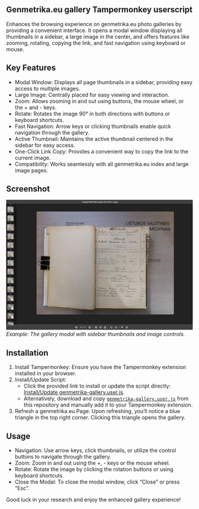 Genmetrika.eu gallery Tampermonkey userscript
----------------------------------------------

Enhances the browsing experience on genmetrika.eu photo galleries by providing a convenient interface. It opens a modal window displaying all thumbnails in a sidebar, a large image in the center, and offers features like zooming, rotating, copying the link, and fast navigation using keyboard or mouse.

## Key Features
- Modal Window: Displays all page thumbnails in a sidebar, providing easy access to multiple images.
- Large Image: Centrally placed for easy viewing and interaction.
- Zoom: Allows zooming in and out using buttons, the mouse wheel, or the + and - keys.
- Rotate: Rotates the image 90° in both directions with buttons or keyboard shortcuts.
- Fast Navigation: Arrow keys or clicking thumbnails enable quick navigation through the gallery.
- Active Thumbnail: Maintains the active thumbnail centered in the sidebar for easy access.
- One-Click Link Copy: Provides a convenient way to copy the link to the current image.
- Compatibility: Works seamlessly with all genmetrika.eu index and large image pages.

## Screenshot
![Gallery screenshot](screenshot.jpg)
*Example: The gallery modal with sidebar thumbnails and image controls.*

## Installation
1. Install Tampermonkey: Ensure you have the Tampermonkey extension installed in your browser.
2. Install/Update Script:
    - Click the provided link to install or update the script directly: [Install/Update genmetrika-gallery.user.js](https://raw.githubusercontent.com/acirtautas/genmetrika-gallery/main/genmetrika-gallery.user.js).
    - Alternatively, download and copy [`genmetrika-gallery.user.js`](https://github.com/acirtautas/genmetrika-gallery/blob/main/genmetrika-gallery.user.js) from this repository and manually add it to your Tampermonkey extension.
3. Refresh a genmetrika.eu Page: Upon refreshing, you’ll notice a blue triangle in the top right corner. Clicking this triangle opens the gallery.

## Usage
- Navigation: Use arrow keys, click thumbnails, or utilize the control buttons to navigate through the gallery.
- Zoom: Zoom in and out using the +, - keys or the mouse wheel.
- Rotate: Rotate the image by clicking the rotation buttons or using keyboard shortcuts.
- Close the Modal: To close the modal window, click “Close” or press “Esc”.

Good luck in your research and enjoy the enhanced gallery experience!
